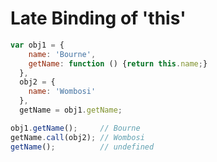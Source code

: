 
# Late Binding of 'this'

 ``` javascript
 var obj1 = {
     name: 'Bourne',
     getName: function () {return this.name;}
   },
   obj2 = {
     name: 'Wombosi'
   },
   getName = obj1.getName;

 obj1.getName();     // Bourne
 getName.call(obj2); // Wombosi
 getName();          // undefined
 ```


